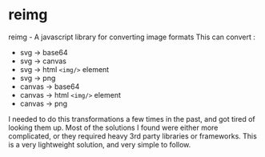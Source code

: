 # reimg
reimg - A javascript library for converting image formats 
This can convert : 
* svg -> base64
* svg -> canvas
* svg -> html `<img/>` element
* svg -> png
* canvas -> base64
* canvas -> html `<img/>` element
* canvas -> png


I needed to do this transformations a few times in the past, and got tired of looking them up. 
Most of the solutions I found were either more complicated, or they required heavy 3rd party libraries or frameworks. 
This is a very lightweight solution, and very simple to follow.




